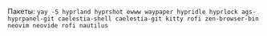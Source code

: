 Пакеты:
`yay -S hyprland hyprshot ewww waypaper hypridle hyprlock ags-hyprpanel-git caelestia-shell caelestia-git kitty rofi zen-browser-bin neovim neovide rofi nautilus`

